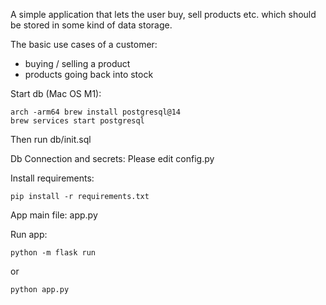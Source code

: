 A simple application that lets the user buy, sell products etc. which should be stored in some kind of data storage.

The basic use cases of a customer:
- buying / selling a product
- products going back into stock

Start db (Mac OS M1):
```
arch -arm64 brew install postgresql@14
brew services start postgresql
```
Then run db/init.sql

Db Connection and secrets:
Please edit config.py

Install requirements:
```
pip install -r requirements.txt
```

App main file:
app.py

Run app:
```
python -m flask run 
```
or
```
python app.py
```

